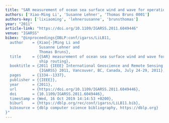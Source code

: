 ```yaml
---
title: "SAR measurement of ocean sea surface wind and wave for operational ship routing"
authors: ['Xiao-Ming Li', 'Susanne Lehner', 'Thomas Bruns 0001']
authors-key: ['lixiaoming', 'lehnersusanne', 'brunsthomas']
year: "2011"
article-link: "https://doi.org/10.1109/IGARSS.2011.6049446"
venue: "IGARSS"
bibex: "@inproceedings{DBLP:conf/igarss/LiLB11,
  author    = {Xiao{-}Ming Li and
               Susanne Lehner and
               Thomas Bruns},
  title     = {{SAR} measurement of ocean sea surface wind and wave for operational
               ship routing},
  booktitle = {2011 {IEEE} International Geoscience and Remote Sensing Symposium,
               {IGARSS} 2011, Vancouver, BC, Canada, July 24-29, 2011},
  pages     = {1334--1337},
  publisher = {{IEEE}},
  year      = {2011},
  url       = {https://doi.org/10.1109/IGARSS.2011.6049446},
  doi       = {10.1109/IGARSS.2011.6049446},
  timestamp = {Wed, 16 Oct 2019 14:14:53 +0200},
  biburl    = {https://dblp.org/rec/conf/igarss/LiLB11.bib},
  bibsource = {dblp computer science bibliography, https://dblp.org}
}"
---
```

